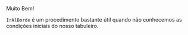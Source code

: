 Muito Bem!

`IrAlBorde` é um  procedimento bastante útil quando não conhecemos as condições iniciais do nosso tabuleiro.
 
